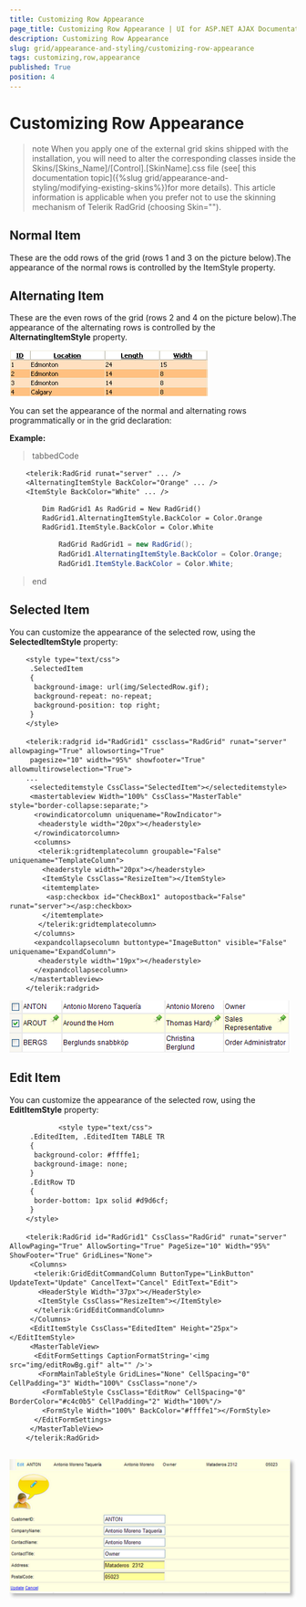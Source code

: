 ```yaml
---
title: Customizing Row Appearance
page_title: Customizing Row Appearance | UI for ASP.NET AJAX Documentation
description: Customizing Row Appearance
slug: grid/appearance-and-styling/customizing-row-appearance
tags: customizing,row,appearance
published: True
position: 4
---
```


# Customizing Row Appearance



>note When you apply one of the external grid skins shipped with the installation, you will need to alter the corresponding classes inside the Skins/[Skins_Name]/[Control].[SkinName].css file (see[ this documentation topic]({%slug grid/appearance-and-styling/modifying-existing-skins%})for more details). This article information is applicable when you prefer not to use the skinning mechanism of Telerik RadGrid (choosing Skin="").
>


## Normal Item

These are the odd rows of the grid (rows 1 and 3 on the picture below).The appearance of the normal rows is controlled by the ItemStyle property.

## Alternating Item

These are the even rows of the grid (rows 2 and 4 on the picture below).The appearance of the alternating rows is controlled by the __AlternatingItemStyle__ property.

![Normal and Alternating rows](images/grd_normal_alternating_styles.png)

You can set the appearance of the normal and alternating rows programmatically or in the grid declaration:

__Example:__

>tabbedCode

````ASPNET
	<telerik:RadGrid runat="server" ... />
	<AlternatingItemStyle BackColor="Orange" ... />
	<ItemStyle BackColor="White" ... />
````



````VB.NET
	    Dim RadGrid1 As RadGrid = New RadGrid()
	    RadGrid1.AlternatingItemStyle.BackColor = Color.Orange
	    RadGrid1.ItemStyle.BackColor = Color.White
````



````C#
	        RadGrid RadGrid1 = new RadGrid();
	        RadGrid1.AlternatingItemStyle.BackColor = Color.Orange;
	        RadGrid1.ItemStyle.BackColor = Color.White;
````


>end

## Selected Item

You can customize the appearance of the selected row, using the __SelectedItemStyle__ property:

````ASPNET
	<style type="text/css">
	 .SelectedItem
	 {
	  background-image: url(img/SelectedRow.gif);
	  background-repeat: no-repeat;
	  background-position: top right;
	 }
	</style>
	
	<telerik:radgrid id="RadGrid1" cssclass="RadGrid" runat="server" allowpaging="True" allowsorting="True"
	 pagesize="10" width="95%" showfooter="True" allowmultirowselection="True">
	...
	 <selecteditemstyle CssClass="SelectedItem"></selecteditemstyle>
	 <mastertableview Width="100%" CssClass="MasterTable" style="border-collapse:separate;">
	  <rowindicatorcolumn uniquename="RowIndicator">
	   <headerstyle width="20px"></headerstyle>
	  </rowindicatorcolumn>
	  <columns>
	   <telerik:gridtemplatecolumn groupable="False" uniquename="TemplateColumn">
	    <headerstyle width="20px"></headerstyle>
	    <ItemStyle CssClass="ResizeItem"></ItemStyle>
	    <itemtemplate>
	     <asp:checkbox id="CheckBox1" autopostback="False" runat="server"></asp:checkbox>
	    </itemtemplate>
	   </telerik:gridtemplatecolumn>
	  </columns>
	  <expandcollapsecolumn buttontype="ImageButton" visible="False" uniquename="ExpandColumn">
	   <headerstyle width="19px"></headerstyle>
	  </expandcollapsecolumn>
	 </mastertableview>
	</telerik:radgrid>         
````



![SelectedItemStyle](images/grd_SelectedItemStyle.png)

## Edit Item

You can customize the appearance of the selected row, using the __EditItemStyle__ property:

````ASPNET
	        <style type="text/css">
	 .EditedItem, .EditedItem TABLE TR
	 {
	  background-color: #ffffe1;
	  background-image: none;
	 }
	 .EditRow TD
	 {
	  border-bottom: 1px solid #d9d6cf;
	 }
	</style>
	
	<telerik:RadGrid id="RadGrid1" CssClass="RadGrid" runat="server" AllowPaging="True" AllowSorting="True" PageSize="10" Width="95%" ShowFooter="True" GridLines="None">
	 <Columns>
	  <telerik:GridEditCommandColumn ButtonType="LinkButton" UpdateText="Update" CancelText="Cancel" EditText="Edit">
	   <HeaderStyle Width="37px"></HeaderStyle>
	   <ItemStyle CssClass="ResizeItem"></ItemStyle>
	  </telerik:GridEditCommandColumn>
	 </Columns>
	 <EditItemStyle CssClass="EditedItem" Height="25px"></EditItemStyle>
	 <MasterTableView>
	  <EditFormSettings CaptionFormatString='<img src="img/editRowBg.gif" alt="" />'>
	   <FormMainTableStyle GridLines="None" CellSpacing="0" CellPadding="3" Width="100%" CssClass="none"/>
	    <FormTableStyle CssClass="EditRow" CellSpacing="0" BorderColor="#c4c0b5" CellPadding="2" Width="100%"/>
	    <FormStyle Width="100%" BackColor="#ffffe1"></FormStyle>
	  </EditFormSettings>
	 </MasterTableView>
	</telerik:RadGrid>
	         
````



![](images/grd_EditItemStyle_thumb.png)
